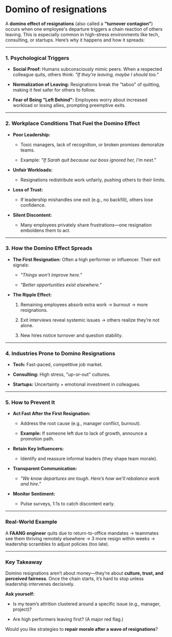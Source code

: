 Domino of resignations
========================

A **domino effect of resignations** (also called a **"turnover contagion"**) occurs when one employee's departure triggers a chain reaction of others leaving. This is especially common in high-stress environments like tech, consulting, or startups. Here’s why it happens and how it spreads:

* * *

### **1\. Psychological Triggers**

*   **Social Proof:** Humans subconsciously mimic peers. When a respected colleague quits, others think: _"If they’re leaving, maybe I should too."_
    
*   **Normalization of Leaving:** Resignations break the "taboo" of quitting, making it feel safer for others to follow.
    
*   **Fear of Being "Left Behind":** Employees worry about increased workload or losing allies, prompting preemptive exits.
    

* * *

### **2\. Workplace Conditions That Fuel the Domino Effect**

*   **Poor Leadership:**
    
    *   Toxic managers, lack of recognition, or broken promises demoralize teams.
        
    *   Example: _"If Sarah quit because our boss ignored her, I’m next."_
        
*   **Unfair Workloads:**
    
    *   Resignations redistribute work unfairly, pushing others to their limits.
        
*   **Loss of Trust:**
    
    *   If leadership mishandles one exit (e.g., no backfill), others lose confidence.
        
*   **Silent Discontent:**
    
    *   Many employees privately share frustrations—one resignation emboldens them to act.
        

* * *

### **3\. How the Domino Effect Spreads**

*   **The First Resignation:** Often a high performer or influencer. Their exit signals:
    
    *   _"Things won’t improve here."_
        
    *   _"Better opportunities exist elsewhere."_
        
*   **The Ripple Effect:**
    
    1.  Remaining employees absorb extra work → burnout → more resignations.
        
    2.  Exit interviews reveal systemic issues → others realize they’re not alone.
        
    3.  New hires notice turnover and question stability.
        

* * *

### **4\. Industries Prone to Domino Resignations**

*   **Tech:** Fast-paced, competitive job market.
    
*   **Consulting:** High stress, "up-or-out" cultures.
    
*   **Startups:** Uncertainty + emotional investment in colleagues.
    

* * *

### **5\. How to Prevent It**

*   **Act Fast After the First Resignation:**
    
    *   Address the root cause (e.g., manager conflict, burnout).
        
    *   **Example:** If someone left due to lack of growth, announce a promotion path.
        
*   **Retain Key Influencers:**
    
    *   Identify and reassure informal leaders (they shape team morale).
        
*   **Transparent Communication:**
    
    *   _"We know departures are tough. Here’s how we’ll rebalance work and hire."_
        
*   **Monitor Sentiment:**
    
    *   Pulse surveys, 1:1s to catch discontent early.
        

* * *

### **Real-World Example**

A **FAANG engineer** quits due to return-to-office mandates → teammates see them thriving remotely elsewhere → 3 more resign within weeks → leadership scrambles to adjust policies (too late).

* * *

### **Key Takeaway**

Domino resignations aren’t about money—they’re about **culture, trust, and perceived fairness**. Once the chain starts, it’s hard to stop unless leadership intervenes decisively.

**Ask yourself:**

*   Is my team’s attrition clustered around a specific issue (e.g., manager, project)?
    
*   Are high performers leaving first? (A major red flag.)
    

Would you like strategies to **repair morale after a wave of resignations**?
